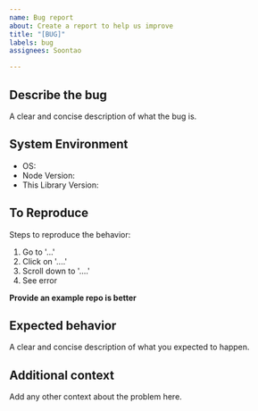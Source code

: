 ```yaml
---
name: Bug report
about: Create a report to help us improve
title: "[BUG]"
labels: bug
assignees: Soontao

---
```


## Describe the bug

A clear and concise description of what the bug is.

## System Environment

* OS: 
* Node Version: 
* This Library Version: 

## To Reproduce

Steps to reproduce the behavior:
1. Go to '...'
2. Click on '....'
3. Scroll down to '....'
4. See error

**Provide an example repo is better**

## Expected behavior
A clear and concise description of what you expected to happen.

## Additional context
Add any other context about the problem here.
